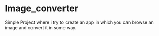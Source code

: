 # Image_converter
Simple Project where i try to create an app in which you can browse an image and convert it in some way.
